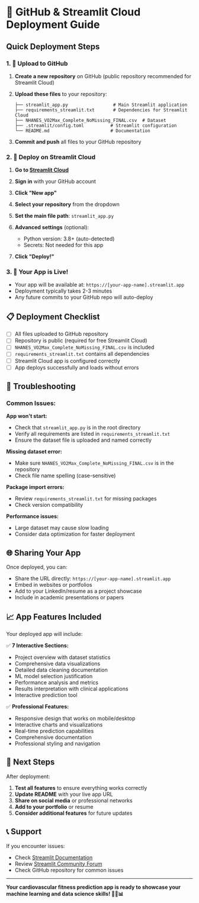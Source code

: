 # 🚀 GitHub & Streamlit Cloud Deployment Guide

## Quick Deployment Steps

### 1. 📁 Upload to GitHub

1. **Create a new repository** on GitHub (public repository recommended for Streamlit Cloud)

2. **Upload these files** to your repository:
   ```
   ├── streamlit_app.py                 # Main Streamlit application
   ├── requirements_streamlit.txt       # Dependencies for Streamlit Cloud
   ├── NHANES_VO2Max_Complete_NoMissing_FINAL.csv  # Dataset
   ├── .streamlit/config.toml          # Streamlit configuration
   └── README.md                       # Documentation
   ```

3. **Commit and push** all files to your GitHub repository

### 2. 🌟 Deploy on Streamlit Cloud

1. **Go to [Streamlit Cloud](https://streamlit.io/cloud)**

2. **Sign in** with your GitHub account

3. **Click "New app"**

4. **Select your repository** from the dropdown

5. **Set the main file path**: `streamlit_app.py`

6. **Advanced settings** (optional):
   - Python version: 3.8+ (auto-detected)
   - Secrets: Not needed for this app

7. **Click "Deploy!"**

### 3. 🎉 Your App is Live!

- Your app will be available at: `https://[your-app-name].streamlit.app`
- Deployment typically takes 2-3 minutes
- Any future commits to your GitHub repo will auto-deploy

## 📋 Deployment Checklist

- [ ] All files uploaded to GitHub repository
- [ ] Repository is public (required for free Streamlit Cloud)
- [ ] `NHANES_VO2Max_Complete_NoMissing_FINAL.csv` is included
- [ ] `requirements_streamlit.txt` contains all dependencies
- [ ] Streamlit Cloud app is configured correctly
- [ ] App deploys successfully and loads without errors

## 🔧 Troubleshooting

### Common Issues:

**App won't start:**
- Check that `streamlit_app.py` is in the root directory
- Verify all requirements are listed in `requirements_streamlit.txt`
- Ensure the dataset file is uploaded and named correctly

**Missing dataset error:**
- Make sure `NHANES_VO2Max_Complete_NoMissing_FINAL.csv` is in the repository
- Check file name spelling (case-sensitive)

**Package import errors:**
- Review `requirements_streamlit.txt` for missing packages
- Check version compatibility

**Performance issues:**
- Large dataset may cause slow loading
- Consider data optimization for faster deployment

## 🌐 Sharing Your App

Once deployed, you can:
- Share the URL directly: `https://[your-app-name].streamlit.app`
- Embed in websites or portfolios
- Add to your LinkedIn/resume as a project showcase
- Include in academic presentations or papers

## 📈 App Features Included

Your deployed app will include:

✅ **7 Interactive Sections:**
- Project overview with dataset statistics
- Comprehensive data visualizations  
- Detailed data cleaning documentation
- ML model selection justification
- Performance analysis and metrics
- Results interpretation with clinical applications
- Interactive prediction tool

✅ **Professional Features:**
- Responsive design that works on mobile/desktop
- Interactive charts and visualizations
- Real-time prediction capabilities
- Comprehensive documentation
- Professional styling and navigation

## 🎯 Next Steps

After deployment:
1. **Test all features** to ensure everything works correctly
2. **Update README** with your live app URL
3. **Share on social media** or professional networks
4. **Add to your portfolio** or resume
5. **Consider additional features** for future updates

## 📞 Support

If you encounter issues:
- Check [Streamlit Documentation](https://docs.streamlit.io/)
- Review [Streamlit Community Forum](https://discuss.streamlit.io/)
- Check GitHub repository for common issues

---

**Your cardiovascular fitness prediction app is ready to showcase your machine learning and data science skills! 🏃‍♂️📊**